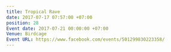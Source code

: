 ```yaml
---
title: Tropical Rave
date: 2017-07-17 07:57:00 +07:00
position: 28
Event date: 2017-07-21 00:00:00 +07:00
Venue: Birdcage
Event URL: https://www.facebook.com/events/501299830223358/
---
```


